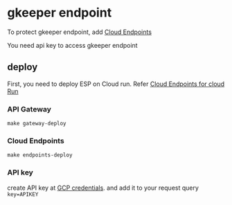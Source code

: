 # gkeeper endpoint

To protect gkeeper endpoint,
add [Cloud Endpoints](https://cloud.google.com/endpoints/docs/openapi/get-started-cloud-run?hl=ja)

You need api key to access gkeeper endpoint

## deploy

First, you need to deploy ESP on Cloud run.
Refer [Cloud Endpoints for cloud Run](https://cloud.google.com/endpoints/docs/openapi/get-started-cloud-run?hl=ja)

### API Gateway

`make gateway-deploy`

### Cloud Endpoints

`make endpoints-deploy`

### API key

create API key at [GCP credentials](https://console.cloud.google.com/apis/credentials?hl=ja&project=tktkc-243513).
and add it to your request query `key=APIKEY`
